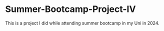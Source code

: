 # Summer-Bootcamp-Project-IV
This is a project I did while attending summer bootcamp in my Uni in 2024.
